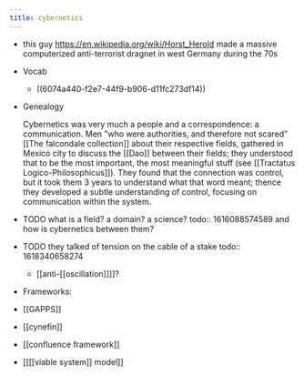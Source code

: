```yaml
---
title: cybernetics
---
```


- this guy https://en.wikipedia.org/wiki/Horst_Herold made a massive computerized anti-terrorist dragnet in west Germany during the 70s
- Vocab
	- ((6074a440-f2e7-44f9-b906-d11fc273df14))
- Genealogy
  
  Cybernetics was very much a people and a correspondence: a communication. Men "who were authorities, and therefore not scared" [[The falcondale collection]] about their respective fields, gathered in Mexico city to discuss the [[Dao]] between their fields; they understood that to be the most important, the most meaningful stuff (see [[Tractatus Logico-Philosophicus]]). They found that the connection was control, but it took them 3 years to understand what that word meant; thence they developed a subtle understanding of control, focusing on communication within the system.
- TODO what is a field? a domain? a science? 
  todo:: 1616088574589
  and how is cybernetics between them?
- TODO they talked of tension on the cable of a stake
  todo:: 1618340658274
	- [[anti-[[oscillation]]]]?
- Frameworks:
- [[GAPPS]]
- [[cynefin]]
- [[confluence framework]]
- [[[[viable system]] model]]